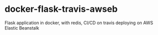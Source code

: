 # docker-flask-travis-awseb
Flask application in docker, with redis, CI/CD on travis deploying on AWS Elastic Beanstalk